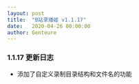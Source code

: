 ```yaml
---
layout: post
title:  "B站录播姬 v1.1.17"
date:   2020-04-26 00:00:00
author: Genteure
---
```


### 1.1.17 更新日志

- 添加了自定义录制目录结构和文件名的功能
